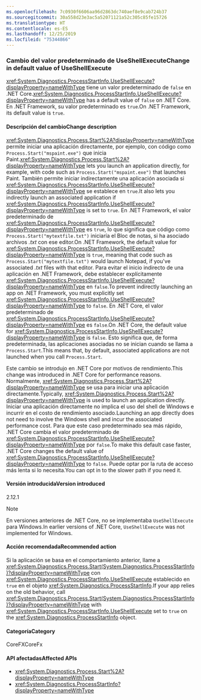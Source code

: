 ```yaml
---
ms.openlocfilehash: 7c0930f6606aa96d2863dc740aef8e9cab724b37
ms.sourcegitcommit: 30a558d23e3ac5a52071121a52c305c85fe15726
ms.translationtype: HT
ms.contentlocale: es-ES
ms.lasthandoff: 12/25/2019
ms.locfileid: "75344866"
---
```

### <a name="change-in-default-value-of-useshellexecute"></a><span data-ttu-id="61449-101">Cambio del valor predeterminado de UseShellExecute</span><span class="sxs-lookup"><span data-stu-id="61449-101">Change in default value of UseShellExecute</span></span>

<span data-ttu-id="61449-102"><xref:System.Diagnostics.ProcessStartInfo.UseShellExecute?displayProperty=nameWithType> tiene un valor predeterminado de `false` en .NET Core.</span><span class="sxs-lookup"><span data-stu-id="61449-102"><xref:System.Diagnostics.ProcessStartInfo.UseShellExecute?displayProperty=nameWithType> has a default value of `false` on .NET Core.</span></span> <span data-ttu-id="61449-103">En .NET Framework, su valor predeterminado es `true`.</span><span class="sxs-lookup"><span data-stu-id="61449-103">On .NET Framework, its default value is `true`.</span></span>

#### <a name="change-description"></a><span data-ttu-id="61449-104">Descripción del cambio</span><span class="sxs-lookup"><span data-stu-id="61449-104">Change description</span></span>

<span data-ttu-id="61449-105"><xref:System.Diagnostics.Process.Start%2A?displayProperty=nameWithType> permite iniciar una aplicación directamente, por ejemplo, con código como `Process.Start("mspaint.exe")` que inicia Paint.</span><span class="sxs-lookup"><span data-stu-id="61449-105"><xref:System.Diagnostics.Process.Start%2A?displayProperty=nameWithType> lets you launch an application directly, for example, with code such as `Process.Start("mspaint.exe")` that launches Paint.</span></span> <span data-ttu-id="61449-106">También permite iniciar indirectamente una aplicación asociada si <xref:System.Diagnostics.ProcessStartInfo.UseShellExecute?displayProperty=nameWithType> se establece en `true`.</span><span class="sxs-lookup"><span data-stu-id="61449-106">It also lets you indirectly launch an associated application if <xref:System.Diagnostics.ProcessStartInfo.UseShellExecute?displayProperty=nameWithType> is set to `true`.</span></span> <span data-ttu-id="61449-107">En .NET Framework, el valor predeterminado de <xref:System.Diagnostics.ProcessStartInfo.UseShellExecute?displayProperty=nameWithType> es `true`, lo que significa que código como `Process.Start("mytextfile.txt")` iniciaría el Bloc de notas, si ha asociado archivos *.txt* con ese editor.</span><span class="sxs-lookup"><span data-stu-id="61449-107">On .NET Framework, the default value for <xref:System.Diagnostics.ProcessStartInfo.UseShellExecute?displayProperty=nameWithType> is `true`, meaning that code such as `Process.Start("mytextfile.txt")` would launch Notepad, if you've associated *.txt* files with that editor.</span></span> <span data-ttu-id="61449-108">Para evitar el inicio indirecto de una aplicación en .NET Framework, debe establecer explícitamente <xref:System.Diagnostics.ProcessStartInfo.UseShellExecute?displayProperty=nameWithType> en `false`.</span><span class="sxs-lookup"><span data-stu-id="61449-108">To prevent indirectly launching an app on .NET Framework, you must explicitly set <xref:System.Diagnostics.ProcessStartInfo.UseShellExecute?displayProperty=nameWithType> to `false`.</span></span> <span data-ttu-id="61449-109">En .NET Core, el valor predeterminado de <xref:System.Diagnostics.ProcessStartInfo.UseShellExecute?displayProperty=nameWithType> es `false`.</span><span class="sxs-lookup"><span data-stu-id="61449-109">On .NET Core, the default value for <xref:System.Diagnostics.ProcessStartInfo.UseShellExecute?displayProperty=nameWithType> is `false`.</span></span> <span data-ttu-id="61449-110">Esto significa que, de forma predeterminada, las aplicaciones asociadas no se inician cuando se llama a `Process.Start`.</span><span class="sxs-lookup"><span data-stu-id="61449-110">This means that, by default, associated applications are not launched when you call `Process.Start`.</span></span>

<span data-ttu-id="61449-111">Este cambio se introdujo en .NET Core por motivos de rendimiento.</span><span class="sxs-lookup"><span data-stu-id="61449-111">This change was introduced in .NET Core for performance reasons.</span></span> <span data-ttu-id="61449-112">Normalmente, <xref:System.Diagnostics.Process.Start%2A?displayProperty=nameWithType> se usa para iniciar una aplicación directamente.</span><span class="sxs-lookup"><span data-stu-id="61449-112">Typically, <xref:System.Diagnostics.Process.Start%2A?displayProperty=nameWithType> is used to launch an application directly.</span></span> <span data-ttu-id="61449-113">Iniciar una aplicación directamente no implica el uso del shell de Windows e incurrir en el costo de rendimiento asociado.</span><span class="sxs-lookup"><span data-stu-id="61449-113">Launching an app directly does not need to involve the Windows shell and incur the associated performance cost.</span></span> <span data-ttu-id="61449-114">Para que este caso predeterminado sea más rápido, .NET Core cambia el valor predeterminado de <xref:System.Diagnostics.ProcessStartInfo.UseShellExecute?displayProperty=nameWithType> por `false`.</span><span class="sxs-lookup"><span data-stu-id="61449-114">To make this default case faster, .NET Core changes the default value of <xref:System.Diagnostics.ProcessStartInfo.UseShellExecute?displayProperty=nameWithType> to `false`.</span></span> <span data-ttu-id="61449-115">Puede optar por la ruta de acceso más lenta si lo necesita.</span><span class="sxs-lookup"><span data-stu-id="61449-115">You can opt in to the slower path if you need it.</span></span>

#### <a name="version-introduced"></a><span data-ttu-id="61449-116">Versión introducida</span><span class="sxs-lookup"><span data-stu-id="61449-116">Version introduced</span></span>

<span data-ttu-id="61449-117">2.1</span><span class="sxs-lookup"><span data-stu-id="61449-117">2.1</span></span>

> [!NOTE]
> <span data-ttu-id="61449-118">En versiones anteriores de .NET Core, no se implementaba `UseShellExecute` para Windows.</span><span class="sxs-lookup"><span data-stu-id="61449-118">In earlier versions of .NET Core, `UseShellExecute` was not implemented for Windows.</span></span>

#### <a name="recommended-action"></a><span data-ttu-id="61449-119">Acción recomendada</span><span class="sxs-lookup"><span data-stu-id="61449-119">Recommended action</span></span>

<span data-ttu-id="61449-120">Si la aplicación se basa en el comportamiento anterior, llame a <xref:System.Diagnostics.Process.Start(System.Diagnostics.ProcessStartInfo)?displayProperty=nameWithType> con <xref:System.Diagnostics.ProcessStartInfo.UseShellExecute> establecido en `true` en el objeto <xref:System.Diagnostics.ProcessStartInfo>.</span><span class="sxs-lookup"><span data-stu-id="61449-120">If your app relies on the old behavior, call <xref:System.Diagnostics.Process.Start(System.Diagnostics.ProcessStartInfo)?displayProperty=nameWithType> with <xref:System.Diagnostics.ProcessStartInfo.UseShellExecute> set to `true` on the <xref:System.Diagnostics.ProcessStartInfo> object.</span></span>

#### <a name="category"></a><span data-ttu-id="61449-121">Categoría</span><span class="sxs-lookup"><span data-stu-id="61449-121">Category</span></span>

<span data-ttu-id="61449-122">CoreFX</span><span class="sxs-lookup"><span data-stu-id="61449-122">CoreFx</span></span>

#### <a name="affected-apis"></a><span data-ttu-id="61449-123">API afectadas</span><span class="sxs-lookup"><span data-stu-id="61449-123">Affected APIs</span></span>

- <xref:System.Diagnostics.Process.Start%2A?displayProperty=nameWithType>
- <xref:System.Diagnostics.ProcessStartInfo?displayProperty=nameWithType>

<!--

### Affected APIs

- `Overload:System.Diagnostics.Process.Start`
- `M:System.Diagnostics.ProcessStartInfo`

-->
